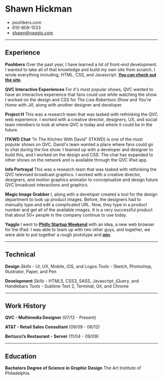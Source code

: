# Shawn Hickman
- poohbers.com 
- 610-809-1533
- shawn@yagglo.com

---

## Experience
**Poohbers**
Over the past year, I have learned a lot of front-end development. I wanted to take all of that knowledge and build my own site from scratch. I wrote everything including, HTML, CSS, and Javascript. **[You can check out the site](http://poohbers.com)**.

**QVC Interactive Experiences**
For it's most popular shows, QVC wanted to have an interactive experience that fans could use while watching the show. I worked on the design and CSS for *The Lisa Robertson Show* and *You're Home with Jill*, along with another designer and developer.

**Project H**
This was a research team that was tasked with rethinking the QVC web experience. I worked with a creative director, designers, UX, and social team members to look at where QVC is today and where it could be in the future.

**ITKWD Chat**
“In The Kitchen With David” (ITKWD) is one of the most popular shows on QVC. David's team wanted a place where fans could go to chat during the live show. I teamed up with a developer and designer to build this, and I worked on the design and CSS. The chat has expanded to other shows on the network and is available through the QVC iPad app.

**Info Portrayal**
This was a research team that was tasked with rethinking the QVC televised broadcast graphics. I worked with a creative director, designers, and motion graphics animator to conceptualize and design future QVC broadcast interactions and graphics.

**Magic Image Grabber**
I, along with a developer created a tool for the design department to look up product images. Before, the designers had to manually type and edit a complicated URL. Now, they type in a product number and get all of the available images. It is a very successful product that about 50+ people in the company continue to use today.

**Yagglo**
I went to **[Philly Startup Weekend](http://philly.startupweekend.org/)** with an idea, a new web browser for the iPad. I was able to team up with two other guys, and together, we were able to put together a rough prototype and **[win](http://technical.ly/philly/2012/04/23/yagglo-bests-17-other-startups-to-win-startup-weekend/)**.

---

## Technical
**Design**
*Skills* - UI, UX, Mobile, iOS, and Logos
*Tools* - Sketch, Photoshop, Illustrator, Paper, and Pen

**Development**
*Skills* - HTML5, CSS3, SASS, Javascript, jQuery, and Handlebars
*Tools* - Sublime Text 2, Terminal, Git, and Chrome

---

## Work History
**QVC - Multimedia Designer** (07/12 - Present)

**AT&T - Retail Sales Consultant** (09/09 - 06/12)

**Bertucci’s Restaurant - Server** (11/04 - 09/09)

---

## Education
**Bachelors Degree of Science in Graphic Design**
The Art Institute of Philadelphia